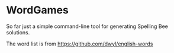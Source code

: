 # WordGames

So far just a simple command-line tool for generating Spelling Bee solutions.

The word list is from https://github.com/dwyl/english-words